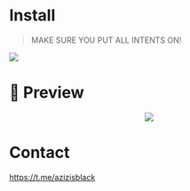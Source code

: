 # Install
> MAKE SURE YOU PUT ALL INTENTS ON!
<img src="https://cdn.discordapp.com/attachments/1246194779734409259/1246834507563274300/eVJyJgi.png?ex=665dd49f&is=665c831f&hm=59d8c68c0fc5aa8284534ecccb590739f7c9744d7856621ff23aff4efd5678e4&">


# 📸 Preview
<p align="center">
<img src="https://cdn.discordapp.com/attachments/1246219567240577024/1246831773497823365/Discord_pOr5hG9cEx.png?ex=665dd213&is=665c8093&hm=e8d9db4bbb858b3af65c968f6dae9f20188dcc589bf829c75b56a985b5f1be11&">
</p>

# Contact
https://t.me/azizisblack
